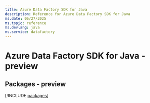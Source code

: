 ```yaml
---
title: Azure Data Factory SDK for Java
description: Reference for Azure Data Factory SDK for Java
ms.date: 06/27/2025
ms.topic: reference
ms.devlang: java
ms.service: datafactory
---
```

# Azure Data Factory SDK for Java - preview
## Packages - preview
[!INCLUDE [packages](data-factory-index.md)]